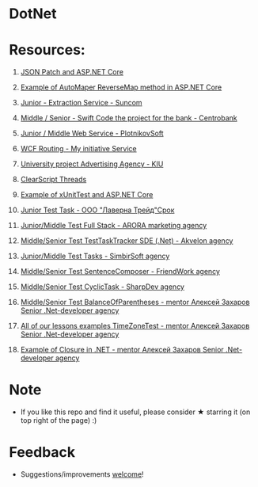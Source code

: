   # DotNet

# Resources:

1. [JSON Patch and ASP.NET Core](https://github.com/vnikifirov/DotNet/tree/master/JsonPatch)

2. [Example of AutoMaper ReverseMap method in ASP.NET Core](https://github.com/vnikifirov/DotNet/tree/master/AutoMapper_ReverseMap)

3. [Junior - Extraction Service - Suncom](https://github.com/vnikifirov/DotNet/tree/master/ExtractionService)

4. [Middle / Senior - Swift Code the project for the bank - Centrobank](https://github.com/vnikifirov/DotNet/tree/master/SwiftCode)

5. [Junior / Middle Web Service - PlotnikovSoft](https://github.com/vnikifirov/DotNet/tree/master/WebService)

6. [WCF Routing - My initiative Service](https://github.com/vnikifirov/DotNet/tree/master/RoutingService)

7. [University project Advertising Agency - KIU](https://github.com/vnikifirov/DotNet/tree/master/AdvertisingAgency)

8. [ClearScript Threads](https://github.com/vnikifirov/DotNet/tree/master/ClearScript_Threads)

9. [Example of xUnitTest and ASP.NET Core](https://github.com/vnikifirov/DotNet/tree/master/xUnitTest)

10. [Junior Test Task - ООО "Лаверна Трейд"Срок ](https://github.com/vnikifirov/DotNet/tree/master/ConsoleApp1)

11. [Junior/Middle Test Full Stack - ARORA marketing agency](https://github.com/vnikifirov/DotNet/tree/master/test-full-stack)

12. [Middle/Senior Test TestTaskTracker SDE (.Net) - Akvelon agency](https://github.com/vnikifirov/DotNet/tree/master/TestTaskTracker)

13. [Junior/Middle Test Tasks - SimbirSoft agency](https://github.com/vnikifirov/DotNet/tree/master/WordCounter)

14. [Middle/Senior Test SentenceComposer - FriendWork agency](https://github.com/vnikifirov/DotNet/tree/master/SentenceComposer)

15. [Middle/Senior Test CyclicTask - SharpDev agency](https://github.com/vnikifirov/DotNet/tree/master/CyclicTask)

16. [Middle/Senior Test BalanceOfParentheses - mentor Алексей Захаров Senior .Net-developer agency](https://github.com/vnikifirov/DotNet/tree/master/BalanceOfParentheses)

17. [All of our lessons examples TimeZoneTest - mentor Алексей Захаров Senior .Net-developer agency](https://github.com/vnikifirov/DotNet/tree/master/mentor)

18. [Example of Closure in .NET - mentor Алексей Захаров Senior .Net-developer agency](https://github.com/vnikifirov/DotNet/tree/master/Closure)

# Note

* If you like this repo and find it useful, please consider ★ starring it (on top right of the page) :)

# Feedback
* Suggestions/improvements [welcome](https://github.com/vnikifirov/DotNet/issues)!
